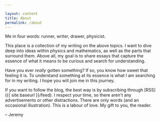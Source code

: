 ```yaml
---

layout: content
title: About
permalink: /about
---
```


Me in four words: runner, writer, drawer, physicist.

This place is a collection of my writing on the above topics. I want to dive deep into ideas within physics and mathematics, as well as the parts that surround them. Above all, my goal is to share essays that capture the essence of what it means to be curious and search for understanding.

Have you ever *really* gotten something? If so, you know how sweet that feeling it is. To understand something at its essence is what I am searching for in my writing. I hope you will join me in this journey.

If you want to follow the blog, the best way is by subscribing through [RSS]({{ site.baseurl }}/feed). I respect your time, so there aren't any advertisements or other distractions. There are only words (and an occasional illustration). This is a labour of love. My gift to you, the reader.

&#8211; Jeremy
